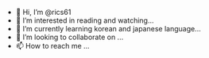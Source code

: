 - 👋 Hi, I’m @rics61
- 👀 I’m interested in reading and watching...
- 🌱 I’m currently learning korean and japanese language...
- 💞️ I’m looking to collaborate on ...
- 📫 How to reach me ...

<!---
rics61/rics61 is a ✨ special ✨ repository because its `README.md` (this file) appears on your GitHub profile.
You can click the Preview link to take a look at your changes.
--->

